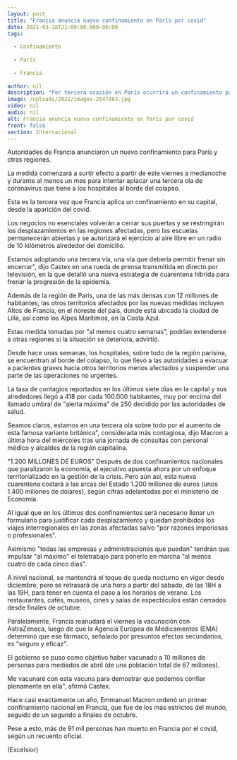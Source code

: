```yaml
---
layout: post
title: "Francia anuncia nuevo confinamiento en París por covid"
date: 2021-03-18T21:09:00.000-06:00
tags:
  
  - Confinamiento
  
  - París
  
  - Francia
  
author: nil
description: "Por tercera ocasión en París ocurrirá un confinamiento para intentar bajar el número de casos de covid."
image: /uploads/2021/images-2547483.jpg
video: nil
audio: nil
alt: Francia anuncia nuevo confinamiento en París por covid
front: false
section: Internacional
---
```


Autoridades de Francia anunciaron un nuevo confinamiento para París y otras regiones.

La medida comenzará a surtir efecto a partir de este viernes a medianoche y durante al menos un mes para intentar aplacar una tercera ola de coronavirus que tiene a los hospitales al borde del colapso.

Esta es la tercera vez que Francia aplica un confinamiento en su capital, desde la aparición del covid.

Los negocios no esenciales volverán a cerrar sus puertas y se restringirán los desplazamientos en las regiones afectadas, pero las escuelas permanecerán abiertas y se autorizará el ejercicio al aire libre en un radio de 10 kilómetros alrededor del domicilio.

Estamos adoptando una tercera vía, una vía que debería permitir frenar sin encerrar", dijo Castex en una rueda de prensa transmitida en directo por televisión, en la que detalló una nueva estrategia de cuarentena híbrida para frenar la progresión de la epidemia.

Además de la región de París, una de las más densas con 12 millones de habitantes, las otros territorios afectados por las nuevas medidas incluyen Altos de Francia, en el noreste del país, donde está ubicada la ciudad de Lille, así como los Alpes Marítimos, en la Costa Azul.

Estas medida tomadas por "al menos cuatro semanas", podrían extenderse a otras regiones si la situación se deteriora, advirtió.

Desde hace unas semanas, los hospitales, sobre todo de la región parisina, se encuentran al borde del colapso, lo que llevó a las autoridades a evacuar a pacientes graves hacia otros territorios menos afectados y suspender una parte de las operaciones no urgentes.

La tasa de contagios reportados en los últimos siete días en la capital y sus alrededores llegó a 418 por cada 100.000 habitantes, muy por encima del llamado umbral de "alerta máxima" de 250 decidido por las autoridades de salud.

Seamos claros, estamos en una tercera ola sobre todo por el aumento de esta famosa variante británica", considerada más contagiosa, dijo Macron a última hora del miércoles tras una jornada de consultas con personal médico y alcaldes de la región capitalina. 

"1.200 MILLONES DE EUROS"
Después de dos confinamientos nacionales que paralizaron la economía, el ejecutivo apuesta ahora por un enfoque territorializado en la gestión de la crisis. Pero aún así, esta nueva cuarentena costará a las arcas del Estado 1.200 millones de euros (unos 1.400 millones de dólares), según cifras adelantadas por el ministerio de Economía.

Al igual que en los últimos dos confinamientos será necesario llenar un formulario para justificar cada desplazamiento y quedan prohibidos los viajes interregionales en las zonas afectadas salvo "por razones imperiosas o profesionales".

Asimismo "todas las empresas y administraciones que puedan" tendrán que impulsar "al máximo" el teletrabajo para ponerlo en marcha "al menos cuatro de cada cinco días".

A nivel nacional, se mantendrá el toque de queda nocturno en vigor desde diciembre, pero se retrasará de una hora a partir del sábado, de las 18H a las 19H, para tener en cuenta el paso a los horarios de verano. Los restaurantes, cafés, museos, cines y salas de espectáculos están cerrados desde finales de octubre.

Paralelamente, Francia reanudará el viernes la vacunación con AstraZeneca, luego de que la Agencia Europea de Medicamentos (EMA) determinó que ese fármaco, señalado por presuntos efectos secundarios, es "seguro y eficaz".

El gobierno se puso como objetivo haber vacunado a 10 millones de personas para mediados de abril (de una población total de 67 millones).

Me vacunaré con esta vacuna para demostrar que podemos confiar plenamente en ella", afirmó Castex.

Hace casi exactamente un año, Emmanuel Macron ordenó un primer confinamiento nacional en Francia, que fue de los más estrictos del mundo, seguido de un segundo a finales de octubre.

Pese a esto, más de 91 mil personas han muerto en Francia por el covid, según un recuento oficial. 

(Excélsior)